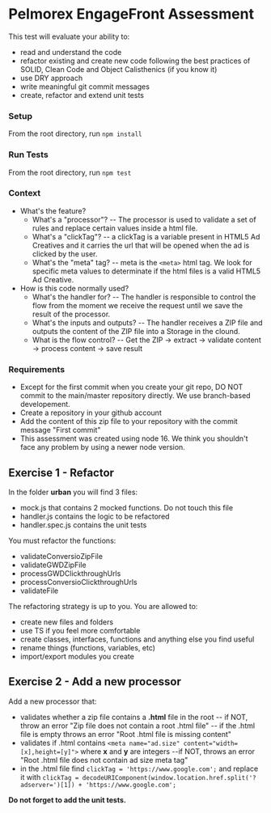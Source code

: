 # Pelmorex EngageFront Assessment

This test will evaluate your ability to:
 - read and understand the code
 - refactor existing and create new code following the best practices of SOLID, Clean Code and Object Calisthenics (if you know it)
 - use DRY approach
 - write meaningful git commit messages
 - create, refactor and extend unit tests

### Setup
From the root directory, run `npm install`

### Run Tests
From the root directory, run `npm test`

### Context
- What's the feature?
	- What's a "processor"?
	-- The processor is used to validate a set of rules and replace certain values inside a html file.
	- What's a "clickTag"?
	-- a clickTag is a variable present in HTML5 Ad Creatives and it carries the url that will be opened when the ad is clicked by the user.
	- What's the "meta" tag?
	-- meta is the `<meta>` html tag. We look for specific meta values to determinate if the html files is a valid HTML5 Ad Creative.
- How is this code normally used?
	- What's the handler for?
	-- The handler is responsible to control the flow from the moment we receive the request until we save the result of the processor.
	- What's the inputs and outputs?
	-- The handler receives a ZIP file and outputs the content of the ZIP file into a Storage in the clound.
   - What is the flow control?
   -- Get the ZIP -> extract -> validate content -> process content -> save result


### Requirements
* Except for the first commit when you create your git repo, DO NOT commit to the main/master repository directly. We use branch-based developement.
* Create a repository in your github account 
* Add the content of this zip file to your repository with the commit message "First commit"
* This assessment was created using node 16. We think you shouldn't face any problem by using a newer node version.

## Exercise 1 - Refactor

In the folder **urban** you will find 3 files:
- mock.js that contains 2 mocked functions. Do not touch this file
- handler.js contains the logic to be refactored
- handler.spec.js contains the unit tests
 
You must refactor the functions:
- validateConversioZipFile
- validateGWDZipFile
- processGWDClickthroughUrls
- processConversioClickthroughUrls
- validateFile

The refactoring strategy is up to you. You are allowed to:
- create new files and folders
- use TS if you feel more comfortable
- create classes, interfaces, functions and anything else you find useful
- rename things (functions, variables, etc)
- import/export modules you create

## Exercise 2 - Add a new processor

Add a new processor that:
- validates whether a zip file contains a **.html** file in the root
--  if NOT, throw an error "Zip file does not contain a root .html file"
--  if the .html file is empty throws an error "Root .html file is missing content"
- validates if .html contains `<meta name="ad.size" content="width=[x],height=[y]">` where **x** and **y** are integers
--if NOT, throws an error "Root .html file does not contain ad size meta tag"
- in the .html file find `clickTag = 'https://www.google.com';` and replace it with `clickTag = decodeURIComponent(window.location.href.split('?adserver=')[1]) + 'https://www.google.com';`

**Do not forget to add the unit tests.**
